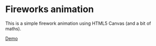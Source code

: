 # Fireworks animation

This is a simple firework animation using HTML5 Canvas (and a bit of maths).

[Demo](https://aduh95.github.io/fireworks/)
